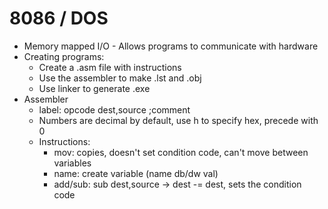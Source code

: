 # 8086 / DOS
* Memory mapped I/O - Allows programs to communicate with hardware
* Creating programs:
  * Create a .asm file with instructions
  * Use the assembler to make .lst and .obj
  * Use linker to generate .exe
* Assembler
  * label: opcode dest,source ;comment
  * Numbers are decimal by default, use h to specify hex, precede with 0
  * Instructions:
    * mov: copies, doesn't set condition code, can't move between variables
    * name: create variable (name db/dw val)
    * add/sub: sub dest,source -> dest -= dest, sets the condition code
